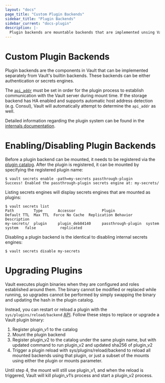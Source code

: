 ```yaml
---
layout: "docs"
page_title: "Custom Plugin Backends"
sidebar_title: "Plugin Backends"
sidebar_current: "docs-plugin"
description: |-
  Plugin backends are mountable backends that are implemented unsing Vault's plugin system.
---
```


# Custom Plugin Backends

Plugin backends are the components in Vault that can be implemented separately from Vault's
builtin backends. These backends can be either authentication or secrets engines.

The [`api_addr`][api_addr] must be set in order for the plugin process to establish
communication with the Vault server during mount time. If the storage backend
has HA enabled and supports automatic host address detection (e.g. Consul),
Vault will automatically attempt to determine the `api_addr` as well.

Detailed information regarding the plugin system can be found in the
[internals documentation](https://www.vaultproject.io/docs/internals/plugins.html).

# Enabling/Disabling Plugin Backends

Before a plugin backend can be mounted, it needs to be registered via the
[plugin catalog](https://www.vaultproject.io/docs/internals/plugins.html#plugin-catalog). After
the plugin is registered, it can be mounted by specifying the registered plugin name:

```text
$ vault secrets enable -path=my-secrets passthrough-plugin
Success! Enabled the passthrough-plugin secrets engine at: my-secrets/
```

Listing secrets engines will display secrets engines that are mounted as
plugins:

```text
$ vault secrets list
Path         Type       Accessor            Plugin              Default TTL  Max TTL  Force No Cache  Replication Behavior  Description
my-secrets/  plugin     plugin_deb84140     passthrough-plugin  system       system   false           replicated
```

Disabling a plugin backend is the identical to disabling internal secrets engines:

```text
$ vault secrets disable my-secrets
```

# Upgrading Plugins

Vault executes plugin binaries when they are configured and roles established
around them. The binary cannot be modified or replaced while running, so
upgrades cannot be performed by simply swapping the binary and updating the hash
in the plugin catalog.

Instead, you can restart or reload a plugin with the
`sys/plugins/reload/backend` [API][plugin_reload_api]. Follow these steps to
replace or upgrade a Vault plugin binary:

1. Register plugin_v1 to the catalog
2. Mount the plugin backend
3. Register plugin_v2 to the catalog under the same plugin name, but with
updated command to run plugin_v2 and updated sha256 of plugin_v2
4. Trigger a plugin reload with sys/plugins/reload/backend to reload all mounted
backends using that plugin, or just a subset of the mounts using either the
plugin or mounts parameter.

Until step 4, the mount will still use plugin_v1, and when the reload is
triggered, Vault will kill plugin_v1’s process and start a plugin_v2 process.

[api_addr]: /docs/configuration/index.html#api_addr
[plugin_reload_api]: /api/system/plugins-reload-backend.html
